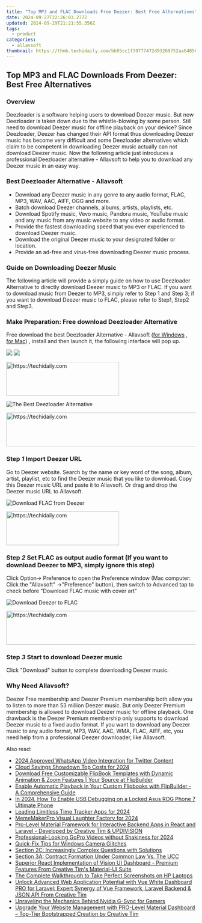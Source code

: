 ```yaml
---
title: "Top MP3 and FLAC Downloads From Deezer: Best Free Alternatives"
date: 2024-09-27T22:26:03.277Z
updated: 2024-09-29T21:21:55.356Z
tags:
  - product
categories:
  - allavsoft
thumbnail: https://thmb.techidaily.com/bb05cc1f39777472d93269752aa648567cff43de237a4feeb628da33c12d9648.jpg
---
```


## Top MP3 and FLAC Downloads From Deezer: Best Free Alternatives

### Overview

Deezloader is a software helping users to download Deezer music. But now Deezloader is taken down due to the whistle-blowing by some person. Still need to download Deezer music for offline playback on your device? Since Deezloader, Deezer has changed their API format thus downloading Deezer music has become very difficult and some Deezloader alternatives which claim to be competent in downloading Deezer music actually can not download Deezer music. Now the following article just introduces a professional Deezloader alternative - Allavsoft to help you to download any Deezer music in an easy way.

### Best Deezloader Alternative - Allavsoft

* Download any Deezer music in any genre to any audio format, FLAC, MP3, WAV, AAC, AIFF, OGG and more.
* Batch download Deezer channels, albums, artists, playlists, etc.
* Download Spotify music, Vevo music, Pandora music, YouTube music and any music from any music website to any video or audio format.
* Provide the fastest downloading speed that you ever experienced to download Deezer music.
* Download the original Deezer music to your designated folder or location.
* Provide an ad-free and virus-free downloading Deezer music process.

### Guide on Downloading Deezer Music

The following article will provide a simply guide on how to use Deezloader Alternative to directly download Deezer music to MP3 or FLAC. If you want to download music from Deezer to MP3, simply refer to Step 1 and Step 3; if you want to download Deezer music to FLAC, please refer to Step1, Step2 and Step3.

### Make Preparation: Free download Deezloader Alternative

Free download the best Deezloader Alternative - Allavsoft ([for Windows](https://tools.techidaily.com/allavsoft/products/) , [for Mac](https://tools.techidaily.com/allavsoft/products/)) , install and then launch it, the following interface will pop up.

[![](https://www.allavsoft.com/how-to/../images/how-to/free-download-win.jpg)](https://tools.techidaily.com/allavsoft/products/) [![](https://www.allavsoft.com/how-to/../images/how-to/free-download-mac.jpg)](https://tools.techidaily.com/allavsoft/products/)

<!-- affiliate ads begin -->
<a href="https://aligracehair.sjv.io/c/5597632/1885999/19272" target="_top" id="1885999">
  <img src="//a.impactradius-go.com/display-ad/19272-1885999" border="0" alt="https://techidaily.com" width="300" height="90"/>
</a>
<img height="0" width="0" src="https://aligracehair.sjv.io/i/5597632/1885999/19272" style="position:absolute;visibility:hidden;" border="0" />
<!-- affiliate ads end -->

![The Best Deezloader Alternative](https://www.allavsoft.com/how-to/../images/allavsoft/screen-shot-600.jpg)

<!-- affiliate ads begin -->
<a href="https://unicoeye.pxf.io/c/5597632/2134234/18498" target="_top" id="2134234">
  <img src="//a.impactradius-go.com/display-ad/18498-2134234" border="0" alt="https://techidaily.com" width="728" height="90"/>
</a>
<img height="0" width="0" src="https://unicoeye.pxf.io/i/5597632/2134234/18498" style="position:absolute;visibility:hidden;" border="0" />
<!-- affiliate ads end -->

### Step _1_ Import Deezer URL

Go to Deezer website. Search by the name or key word of the song, album, artist, playlist, etc to find the Deezer music that you like to download. Copy this Deezer music URL and paste it to Allavsoft. Or drag and drop the Deezer music URL to Allavsoft.

![Download FLAC from Deezer](https://www.allavsoft.com/how-to/../images/how-to/spotify-to-mp3/download-music-from-deezer.jpg)

<!-- affiliate ads begin -->
<a href="https://aligracehair.sjv.io/c/5597632/2115916/19272" target="_top" id="2115916">
  <img src="//a.impactradius-go.com/display-ad/19272-2115916" border="0" alt="https://techidaily.com" width="300" height="90"/>
</a>
<img height="0" width="0" src="https://aligracehair.sjv.io/i/5597632/2115916/19272" style="position:absolute;visibility:hidden;" border="0" />
<!-- affiliate ads end -->

### Step _2_ Set FLAC as output audio format (If you want to download Deezer to MP3, simply ignore this step)

Click Option-> Preference to open the Preference window (Mac computer: Click the "Allavsoft" ->"Preference" button), then switch to Advanced tap to check before "Download FLAC music with cover art"

![Download Deezer to FLAC](https://www.allavsoft.com/how-to/../images/how-to/spotify-to-mp3/spotify-to-flac.jpg)

<!-- affiliate ads begin -->
<a href="https://appsumo.8odi.net/c/5597632/2123730/7443" target="_top" id="2123730">
  <img src="//a.impactradius-go.com/display-ad/7443-2123730" border="0" alt="https://techidaily.com" width="728" height="90"/>
</a>
<img height="0" width="0" src="https://appsumo.8odi.net/i/5597632/2123730/7443" style="position:absolute;visibility:hidden;" border="0" />
<!-- affiliate ads end -->

### Step _3_ Start to download Deezer music

Click "Download" button to complete downloading Deezer music.

### Why Need Allavsoft?

Deezer Free membership and Deezer Premium membership both allow you to listen to more than 53 million Deezer music. But only Deezer Premium membership is allowed to download Deezer music for offline playback. One drawback is the Deezer Premium membership only supports to download Deezer music to a fixed audio format. If you want to download any Deezer music to any audio format, MP3, WAV, AAC, WMA, FLAC, AIFF, etc, you need help from a professional Deezer downloader, like Allavsoft.

<ins class="adsbygoogle"
     style="display:block"
     data-ad-format="autorelaxed"
     data-ad-client="ca-pub-7571918770474297"
     data-ad-slot="1223367746"></ins>

<ins class="adsbygoogle"
     style="display:block"
     data-ad-client="ca-pub-7571918770474297"
     data-ad-slot="8358498916"
     data-ad-format="auto"
     data-full-width-responsive="true"></ins>

<span class="atpl-alsoreadstyle">Also read:</span>
<div><ul>
<li><a href="https://twitter-clips.techidaily.com/2024-approved-whatsapp-video-integration-for-twitter-content/"><u>2024 Approved WhatsApp Video Integration for Twitter Content</u></a></li>
<li><a href="https://article-tips.techidaily.com/cloud-savings-showdown-top-costs-for-2024/"><u>Cloud Savings Showdown Top Costs for 2024</u></a></li>
<li><a href="https://discover-cheats.techidaily.com/download-free-customizable-flipbook-templates-with-dynamic-animation-and-zoom-features-your-source-at-flipbuilder/"><u>Download Free Customizable FlipBook Templates with Dynamic Animation & Zoom Features | Your Source at FlipBuilder</u></a></li>
<li><a href="https://discover-cheats.techidaily.com/enable-automatic-playback-in-your-custom-flipbooks-with-flipbuilder-a-comprehensive-guide/"><u>Enable Automatic Playback in Your Custom Flipbooks with FlipBuilder - A Comprehensive Guide</u></a></li>
<li><a href="https://android-unlock.techidaily.com/in-2024-how-to-enable-usb-debugging-on-a-locked-asus-rog-phone-7-ultimate-phone-by-drfone-android/"><u>In 2024, How To Enable USB Debugging on a Locked Asus ROG Phone 7 Ultimate Phone</u></a></li>
<li><a href="https://extra-approaches.techidaily.com/leading-limitless-time-tracker-apps-for-2024/"><u>Leading Limitless Time Tracker Apps for 2024</u></a></li>
<li><a href="https://extra-approaches.techidaily.com/mememakerpro-visual-laughter-factory-for-2024/"><u>MemeMakerPro Visual Laughter Factory for 2024</u></a></li>
<li><a href="https://discover-cheats.techidaily.com/pro-level-material-framework-for-interactive-backend-apps-in-react-and-laravel-developed-by-creative-tim-and-updivision/"><u>Pro-Level Material Framework for Interactive Backend Apps in React and Laravel - Developed by Creative Tim & UPDIVISION</u></a></li>
<li><a href="https://extra-approaches.techidaily.com/professional-looking-gopro-videos-without-shakiness-for-2024/"><u>Professional-Looking GoPro Videos without Shakiness for 2024</u></a></li>
<li><a href="https://windows11.techidaily.com/quick-fix-tips-for-windows-camera-glitches/"><u>Quick-Fix Tips for Windows Camera Glitches</u></a></li>
<li><a href="https://discover-cheats.techidaily.com/section-2c-increasingly-complex-questions-with-solutions/"><u>Section 2C: Increasingly Complex Questions with Solutions</u></a></li>
<li><a href="https://discover-cheats.techidaily.com/section-3a-contract-formation-under-common-law-vs-the-ucc/"><u>Section 3A: Contract Formation Under Common Law Vs. The UCC</u></a></li>
<li><a href="https://discover-cheats.techidaily.com/superior-react-implementation-of-vision-ui-dashboard-premium-features-from-creative-tims-material-ui-suite/"><u>Superior React Implementation of Vision UI Dashboard - Premium Features From Creative Tim's Material-UI Suite</u></a></li>
<li><a href="https://technical-tips.techidaily.com/the-complete-walkthrough-to-take-perfect-screenshots-on-hp-laptops/"><u>The Complete Walkthrough to Take Perfect Screenshots on HP Laptops</u></a></li>
<li><a href="https://discover-cheats.techidaily.com/unlock-advanced-web-application-potential-with-vue-white-dashboard-pro-for-laravel-expert-synergy-of-vue-framework-laravel-backend-and-json-api-from-creativ4/"><u>Unlock Advanced Web Application Potential with Vue White Dashboard PRO for Laravel: Expert Synergy of Vue Framework, Laravel Backend & JSON API From Creative Tim</u></a></li>
<li><a href="https://games-able.techidaily.com/unraveling-the-mechanics-behind-nvidia-g-sync-for-gamers/"><u>Unraveling the Mechanics Behind Nvidia G-Sync for Gamers</u></a></li>
<li><a href="https://discover-cheats.techidaily.com/upgrade-your-website-management-with-pro-level-material-dashboard-top-tier-bootstrapped-creation-by-creative-tim/"><u>Upgrade Your Website Management with PRO-Level Material Dashboard – Top-Tier Bootstrapped Creation by Creative Tim</u></a></li>
</ul></div>


